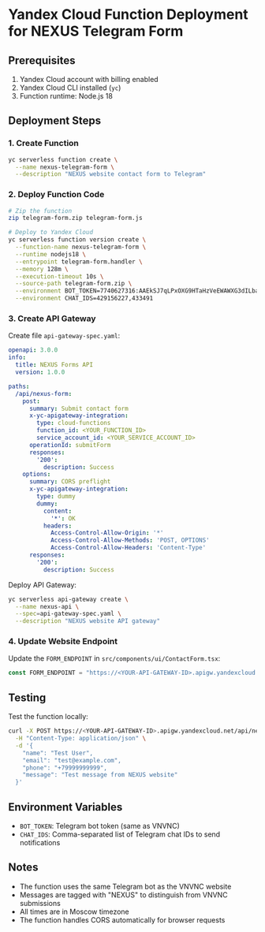 # Yandex Cloud Function Deployment for NEXUS Telegram Form

## Prerequisites
1. Yandex Cloud account with billing enabled
2. Yandex Cloud CLI installed (`yc`)
3. Function runtime: Node.js 18

## Deployment Steps

### 1. Create Function
```bash
yc serverless function create \
  --name nexus-telegram-form \
  --description "NEXUS website contact form to Telegram"
```

### 2. Deploy Function Code
```bash
# Zip the function
zip telegram-form.zip telegram-form.js

# Deploy to Yandex Cloud
yc serverless function version create \
  --function-name nexus-telegram-form \
  --runtime nodejs18 \
  --entrypoint telegram-form.handler \
  --memory 128m \
  --execution-timeout 10s \
  --source-path telegram-form.zip \
  --environment BOT_TOKEN=7740627316:AAEkSJ7qLPxOXG9HTaHzVeEWAWXG3dILbac \
  --environment CHAT_IDS=429156227,433491
```

### 3. Create API Gateway
Create file `api-gateway-spec.yaml`:

```yaml
openapi: 3.0.0
info:
  title: NEXUS Forms API
  version: 1.0.0

paths:
  /api/nexus-form:
    post:
      summary: Submit contact form
      x-yc-apigateway-integration:
        type: cloud-functions
        function_id: <YOUR_FUNCTION_ID>
        service_account_id: <YOUR_SERVICE_ACCOUNT_ID>
      operationId: submitForm
      responses:
        '200':
          description: Success
    options:
      summary: CORS preflight
      x-yc-apigateway-integration:
        type: dummy
        dummy:
          content:
            '*': OK
          headers:
            Access-Control-Allow-Origin: '*'
            Access-Control-Allow-Methods: 'POST, OPTIONS'
            Access-Control-Allow-Headers: 'Content-Type'
      responses:
        '200':
          description: Success
```

Deploy API Gateway:
```bash
yc serverless api-gateway create \
  --name nexus-api \
  --spec=api-gateway-spec.yaml \
  --description "NEXUS website API gateway"
```

### 4. Update Website Endpoint
Update the `FORM_ENDPOINT` in `src/components/ui/ContactForm.tsx`:
```javascript
const FORM_ENDPOINT = "https://<YOUR-API-GATEWAY-ID>.apigw.yandexcloud.net/api/nexus-form";
```

## Testing

Test the function locally:
```bash
curl -X POST https://<YOUR-API-GATEWAY-ID>.apigw.yandexcloud.net/api/nexus-form \
  -H "Content-Type: application/json" \
  -d '{
    "name": "Test User",
    "email": "test@example.com",
    "phone": "+79999999999",
    "message": "Test message from NEXUS website"
  }'
```

## Environment Variables

- `BOT_TOKEN`: Telegram bot token (same as VNVNC)
- `CHAT_IDS`: Comma-separated list of Telegram chat IDs to send notifications

## Notes

- The function uses the same Telegram bot as the VNVNC website
- Messages are tagged with "NEXUS" to distinguish from VNVNC submissions
- All times are in Moscow timezone
- The function handles CORS automatically for browser requests
